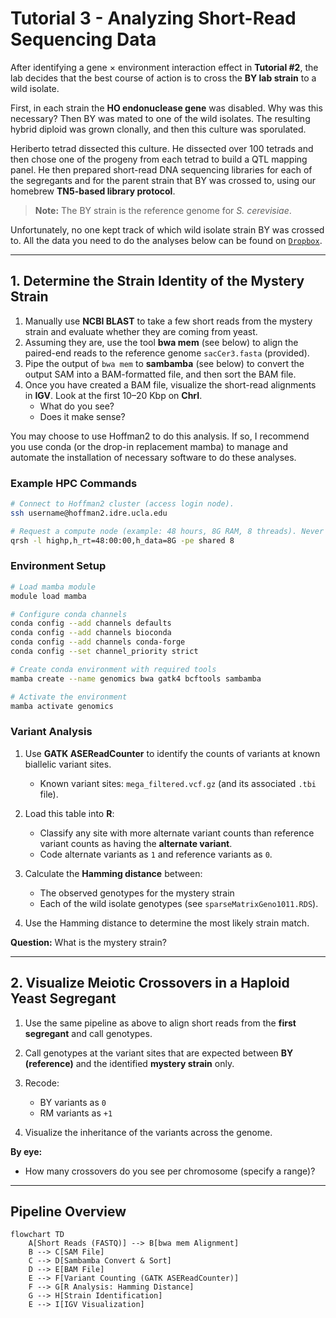 # Tutorial 3 - Analyzing Short-Read Sequencing Data

After identifying a gene × environment interaction effect in **Tutorial #2**, the lab decides that the best course of action is to cross the **BY lab strain** to a wild isolate.  

First, in each strain the **HO endonuclease gene** was disabled. Why was this necessary? Then BY was mated to one of the wild isolates. The resulting hybrid diploid was grown clonally, and then this culture was sporulated.

Heriberto tetrad dissected this culture. He dissected over 100 tetrads and then chose one of the progeny from each tetrad to build a QTL mapping panel. He then prepared short-read DNA sequencing libraries for each of the segregants and for the parent strain that BY was crossed to, using our homebrew **TN5-based library protocol**.  

> **Note:** The BY strain is the reference genome for *S. cerevisiae*.  

Unfortunately, no one kept track of which wild isolate strain BY was crossed to.  All the data you need to do the analyses below can be found on [`Dropbox`](https://www.dropbox.com/scl/fo/dqwsq05s7pgpwi6afnniw/AO9g05Qm-plqOhamdPbQrFE?rlkey=szf7za9204ozuzjgecrwxpirw&st=svx2bivm&dl=0).

---

## 1. Determine the Strain Identity of the Mystery Strain

1. Manually use **NCBI BLAST** to take a few short reads from the mystery strain and evaluate whether they are coming from yeast.  
2. Assuming they are, use the tool **bwa mem** (see below) to align the paired-end reads to the reference genome `sacCer3.fasta` (provided).  
3. Pipe the output of `bwa mem` to **sambamba** (see below) to convert the output SAM into a BAM-formatted file, and then sort the BAM file.  
4. Once you have created a BAM file, visualize the short-read alignments in **IGV**. Look at the first 10–20 Kbp on **ChrI**.  
   - What do you see?  
   - Does it make sense?  

You may choose to use Hoffman2 to do this analysis. If so, I recommend you use conda (or the drop-in replacement mamba) to manage and automate the installation of necessary software to do these analyses.
### Example HPC Commands

```bash
# Connect to Hoffman2 cluster (access login node).
ssh username@hoffman2.idre.ucla.edu

# Request a compute node (example: 48 hours, 8G RAM, 8 threads). Never do compute on login node.
qrsh -l highp,h_rt=48:00:00,h_data=8G -pe shared 8
```

### Environment Setup

```bash
# Load mamba module
module load mamba

# Configure conda channels
conda config --add channels defaults
conda config --add channels bioconda
conda config --add channels conda-forge
conda config --set channel_priority strict

# Create conda environment with required tools
mamba create --name genomics bwa gatk4 bcftools sambamba

# Activate the environment
mamba activate genomics
```

### Variant Analysis

1. Use **GATK ASEReadCounter** to identify the counts of variants at known biallelic variant sites.  
   - Known variant sites: `mega_filtered.vcf.gz` (and its associated `.tbi` file).  

2. Load this table into **R**:  
   - Classify any site with more alternate variant counts than reference variant counts as having the **alternate variant**.  
   - Code alternate variants as `1` and reference variants as `0`.  

3. Calculate the **Hamming distance** between:  
   - The observed genotypes for the mystery strain  
   - Each of the wild isolate genotypes (see `sparseMatrixGeno1011.RDS`).  

4. Use the Hamming distance to determine the most likely strain match.  

**Question:** What is the mystery strain?  

---

## 2. Visualize Meiotic Crossovers in a Haploid Yeast Segregant

1. Use the same pipeline as above to align short reads from the **first segregant** and call genotypes.  
2. Call genotypes at the variant sites that are expected between **BY (reference)** and the identified **mystery strain** only.  
3. Recode:  
   - BY variants as `0`  
   - RM variants as `+1`  

4. Visualize the inheritance of the variants across the genome.  

**By eye:**  
- How many crossovers do you see per chromosome (specify a range)?

---

## Pipeline Overview

```mermaid
flowchart TD
    A[Short Reads (FASTQ)] --> B[bwa mem Alignment]
    B --> C[SAM File]
    C --> D[Sambamba Convert & Sort]
    D --> E[BAM File]
    E --> F[Variant Counting (GATK ASEReadCounter)]
    F --> G[R Analysis: Hamming Distance]
    G --> H[Strain Identification]
    E --> I[IGV Visualization]
```
